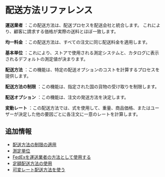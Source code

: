 # 配送方法リファレンス

**運送業者** ：この配送方法は、配送プロセスを配送会社と統合します。 これにより、顧客に請求する価格が実際の送料とほぼ一致します。

**均一料金** ：この配送方法は、すべての注文に同じ配送料金を適用します。

**基本単位** ：これにより、ストアで使用される測定システムと、カタログに表示されるデフォルトの測定値が決まります。

**配送方法** ：この機能は、特定の配送オプションのコストを計算するプロセスを提供します。

**配送方法の制限** ：この機能は、指定された国の貨物の受け取りを制限します。

**配送オプション** ：この機能は、注文の発送方法を決定します。

**変動レート** ：この配送方法では、式を使用して、重量、商品価格、またはユーザーが決定した他の要因ごとに各注文に一意のレートを計算します。

<a name="additional-information" />

## 追加情報

* [配送方法の制限の適用](./applying-shipping-method-restrictions.md)
* [測定単位](./measurement-units.md)
* [FedExを運送業者の方法として使用する](./using-the-fedex-shipping-method.md)
* [定額配送方法の使用](./using-the-flat-rate-shipping-method.md)
* [可変レート配送方法を使う](./using-the-variable-rate-shipping-method.md)
  